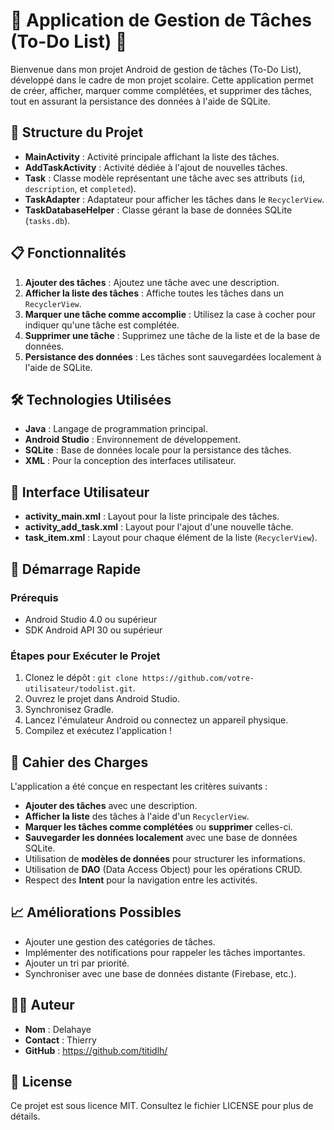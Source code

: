 # 📝 Application de Gestion de Tâches (To-Do List) 📅

Bienvenue dans mon projet Android de gestion de tâches (To-Do List), développé dans le cadre de mon projet scolaire. Cette application permet de créer, afficher, marquer comme complétées, et supprimer des tâches, tout en assurant la persistance des données à l'aide de SQLite.

## 📂 Structure du Projet
- **MainActivity** : Activité principale affichant la liste des tâches.
- **AddTaskActivity** : Activité dédiée à l'ajout de nouvelles tâches.
- **Task** : Classe modèle représentant une tâche avec ses attributs (`id`, `description`, et `completed`).
- **TaskAdapter** : Adaptateur pour afficher les tâches dans le `RecyclerView`.
- **TaskDatabaseHelper** : Classe gérant la base de données SQLite (`tasks.db`).

## 📋 Fonctionnalités
1. **Ajouter des tâches** : Ajoutez une tâche avec une description.
2. **Afficher la liste des tâches** : Affiche toutes les tâches dans un `RecyclerView`.
3. **Marquer une tâche comme accomplie** : Utilisez la case à cocher pour indiquer qu'une tâche est complétée.
4. **Supprimer une tâche** : Supprimez une tâche de la liste et de la base de données.
5. **Persistance des données** : Les tâches sont sauvegardées localement à l'aide de SQLite.

## 🛠️ Technologies Utilisées
- **Java** : Langage de programmation principal.
- **Android Studio** : Environnement de développement.
- **SQLite** : Base de données locale pour la persistance des tâches.
- **XML** : Pour la conception des interfaces utilisateur.

## 🎨 Interface Utilisateur
- **activity_main.xml** : Layout pour la liste principale des tâches.
- **activity_add_task.xml** : Layout pour l'ajout d'une nouvelle tâche.
- **task_item.xml** : Layout pour chaque élément de la liste (`RecyclerView`).

## 🚀 Démarrage Rapide
### Prérequis
- Android Studio 4.0 ou supérieur
- SDK Android API 30 ou supérieur

### Étapes pour Exécuter le Projet
1. Clonez le dépôt : `git clone https://github.com/votre-utilisateur/todolist.git`.
2. Ouvrez le projet dans Android Studio.
3. Synchronisez Gradle.
4. Lancez l'émulateur Android ou connectez un appareil physique.
5. Compilez et exécutez l'application !

## 📜 Cahier des Charges
L'application a été conçue en respectant les critères suivants :

- **Ajouter des tâches** avec une description.
- **Afficher la liste** des tâches à l'aide d'un `RecyclerView`.
- **Marquer les tâches comme complétées** ou **supprimer** celles-ci.
- **Sauvegarder les données localement** avec une base de données SQLite.
- Utilisation de **modèles de données** pour structurer les informations.
- Utilisation de **DAO** (Data Access Object) pour les opérations CRUD.
- Respect des **Intent** pour la navigation entre les activités.

## 📈 Améliorations Possibles
- Ajouter une gestion des catégories de tâches.
- Implémenter des notifications pour rappeler les tâches importantes.
- Ajouter un tri par priorité.
- Synchroniser avec une base de données distante (Firebase, etc.).

## 👨‍💻 Auteur
- **Nom** : Delahaye
- **Contact** : Thierry
- **GitHub** :  https://github.com/titidlh/

## 📝 License
Ce projet est sous licence MIT. Consultez le fichier LICENSE pour plus de détails.
